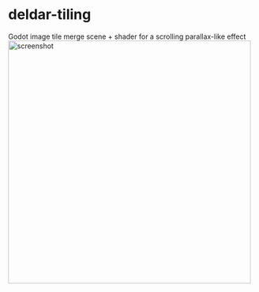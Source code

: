# deldar-tiling
Godot image tile merge scene + shader for a scrolling parallax-like effect
<img width="491" alt="screenshot" src="https://github.com/user-attachments/assets/13541247-d448-4594-b13e-4608c1ce0f74" />
